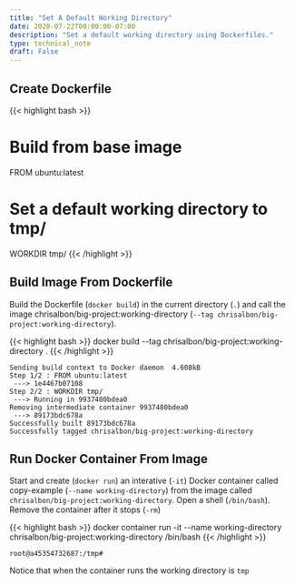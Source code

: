 ```yaml
---
title: "Set A Default Working Directory"
date: 2020-07-22T00:00:00-07:00
description: "Set a default working directory using Dockerfiles."
type: technical_note
draft: False
---
```


## Create Dockerfile

{{< highlight bash >}}
# Build from base image
FROM ubuntu:latest

# Set a default working directory to tmp/
WORKDIR tmp/
{{< /highlight >}}

## Build Image From Dockerfile

Build the Dockerfile (`docker build`) in the current directory (`.`) and call the image chrisalbon/big-project:working-directory (`--tag chrisalbon/big-project:working-directory`).

{{< highlight bash >}}
docker build --tag chrisalbon/big-project:working-directory .
{{< /highlight >}}
```
Sending build context to Docker daemon  4.608kB
Step 1/2 : FROM ubuntu:latest
 ---> 1e4467b07108
Step 2/2 : WORKDIR tmp/
 ---> Running in 9937480bdea0
Removing intermediate container 9937480bdea0
 ---> 89173bdc678a
Successfully built 89173bdc678a
Successfully tagged chrisalbon/big-project:working-directory
```

## Run Docker Container From Image

Start and create (`docker run`) an interative (`-it`) Docker container called copy-example (`--name working-directory`) from the image called `chrisalbon/big-project:working-directory`. Open a shell (`/bin/bash`). Remove the container after it stops (`-rm`)

{{< highlight bash >}}
docker container run -it --name working-directory chrisalbon/big-project:working-directory /bin/bash
{{< /highlight >}}
```
root@a45354732687:/tmp# 
```

Notice that when the container runs the working directory is `tmp`